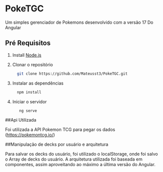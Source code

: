 # PokeTGC

Um simples gerenciador de Pokemons desenvolvido com a versão 17 Do Angular

## Pré Requisitos

1. Install [Node.js](http://nodejs.org)

2. Clonar o repositório
    ```bash
      git clone https://github.com/Mateusst3/PokeTGC.git
    ```

3. Instalar as dependências
    ```bash
      npm install
    ```

4. Iniciar o servidor
   ```bash
      ng serve
    ```

##Api Utilizada

Foi utilizada a API Pokemon TCG para pegar os dados (https://pokemontcg.io/)

##Manipulação de decks por usuário e arquitetura

Para salvar os decks do usuário, foi utilizado o localStorage, onde foi salvo o Array de decks do usuário. A arquitetura utilizada foi baseada em componentes, assim aproveitando ao máximo a última versão do Angular.
